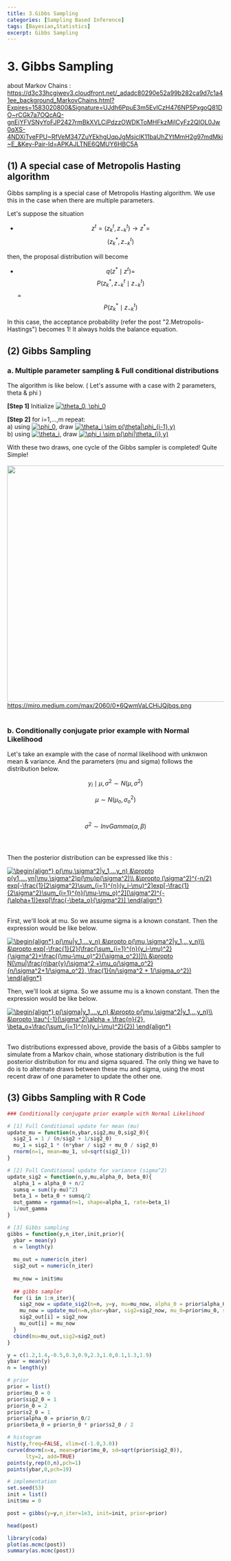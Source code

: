 ```yaml
---
title: 3.Gibbs Sampling
categories: [Sampling Based Inference]
tags: [Bayesian,Statistics]
excerpt: Gibbs Sampling
---
```


# 3. Gibbs Sampling
about Markov Chains : https://d3c33hcgiwev3.cloudfront.net/_adadc80290e52a99b282ca9d7c1a41ee_background_MarkovChains.html?Expires=1583020800&Signature=UJdh6PpuE3m5EvICzH476NP5PxgoQ81DO~rCGk7a7OQcAQ-gnEjYFVSNyYoFJP2427rmBkXVLCiPdzzOWDKToMHFkzMjICyFz2QIOL0Jw0qXS-4NDXiTyeFPU~RfVeM347ZuYEkhgUqpJgMsjclK11baUhZYtMmH2g97mdMki~E_&Key-Pair-Id=APKAJLTNE6QMUY6HBC5A

## (1) A special case of Metropolis Hasting algorithm

Gibbs sampling is a special case of Metropolis Hasting algorithm.  We use this in the case when there are multiple parameters.

Let's suppose the situation

- $$z^{t} = (z_k^t, z_{-k}^t) \rightarrow z^{*} =$$ $$(z_k^{*},z_{-k}^t)$$

then, the proposal distribution will become

- $$q(z^{*}\mid z^t) =$$ $$P(z_k^{*},z_{-k}^{t}\mid z_{-k}^{t})$$ = $$P(z_k^{*}\mid z_{-k}^{t})$$



In this case, the acceptance probability (refer the post "2.Metropolis-Hastings") becomes 1! It always holds the balance equation.



## (2) Gibbs Sampling

<script src="https://cdn.mathjax.org/mathjax/latest/MathJax.js?config=TeX-AMS-MML_HTMLorMML" type="text/javascript"></script>

### a. Multiple parameter sampling & Full conditional distributions

The algorithm is like below. ( Let's assume with a case with 2 parameters, theta & phi )
<br>

**[Step 1]** Initialize  <a href="https://www.codecogs.com/eqnedit.php?latex=\theta_0,&space;\phi_0" target="_blank"><img src="https://latex.codecogs.com/gif.latex?\theta_0,&space;\phi_0" title="\theta_0, \phi_0" /></a>
<br>

**[Step 2]** for i=1,...,m repeat: <br>
a) using <a href="https://www.codecogs.com/eqnedit.php?latex=\phi_0" target="_blank"><img src="https://latex.codecogs.com/gif.latex?\phi_0" title="\phi_0" /></a>, draw <a href="https://www.codecogs.com/eqnedit.php?latex=\theta_i&space;\sim&space;p(\theta|\phi_{i-1},y)" target="_blank"><img src="https://latex.codecogs.com/gif.latex?\theta_i&space;\sim&space;p(\theta|\phi_{i-1},y)" title="\theta_i \sim p(\theta|\phi_{i-1},y)" /></a> <br>
b) using <a href="https://www.codecogs.com/eqnedit.php?latex=\theta_i" target="_blank"><img src="https://latex.codecogs.com/gif.latex?\theta_i" title="\theta_i" /></a>, draw <a href="https://www.codecogs.com/eqnedit.php?latex=\phi_i&space;\sim&space;p(\phi|\theta_{i},y)" target="_blank"><img src="https://latex.codecogs.com/gif.latex?\phi_i&space;\sim&space;p(\phi|\theta_{i},y)" title="\phi_i \sim p(\phi|\theta_{i},y)" /></a>

With these two draws, one cycle of the Gibbs sampler is completed! Quite Simple!
<br>
<br>
<img src="https://miro.medium.com/max/2060/0*6QwmVaLCHiJQjbqs.png" width="550" /> <br>
https://miro.medium.com/max/2060/0*6QwmVaLCHiJQjbqs.png
<br>
<br>

### b. Conditionally conjugate prior example with Normal Likelihood
Let's take an example with the case of normal likelihood with unknwon mean & variance. And the parameters (mu and sigma) follows the distribution below.
<br>

$$y_i \mid \mu,\sigma^2 \sim N(\mu, \sigma^2)$$

$$\mu \sim N(\mu_o,\sigma^2_o)$$<br>

$$\sigma^2 \sim InvGamma(\alpha, \beta)$$
<br>
<br>

Then the posterior distribution can be expressed like this :
<br>

<a href="https://www.codecogs.com/eqnedit.php?latex=\begin{align*}&space;p(\mu,\sigma^2|y_1,...y_n)&space;&\propto&space;p(y1,...,yn|\mu,\sigma^2)p(\mu)p(\sigma^2)\\&space;&\propto&space;(\sigma^2)^{-n/2}&space;exp[-\frac{1}{2\sigma^2}\sum_{i=1}^{n}(y_i-\mu)^2]exp[-\frac{1}{2\sigma^2}\sum_{i=1}^{n}(\mu-\mu_o)^2](\sigma^2)^{-(\alpha&plus;1)}exp[\frac{-\beta_o}{\sigma^2}]&space;\end{align*}" target="_blank"><img src="https://latex.codecogs.com/gif.latex?\begin{align*}&space;p(\mu,\sigma^2|y_1,...y_n)&space;&\propto&space;p(y1,...,yn|\mu,\sigma^2)p(\mu)p(\sigma^2)\\&space;&\propto&space;(\sigma^2)^{-n/2}&space;exp[-\frac{1}{2\sigma^2}\sum_{i=1}^{n}(y_i-\mu)^2]exp[-\frac{1}{2\sigma^2}\sum_{i=1}^{n}(\mu-\mu_o)^2](\sigma^2)^{-(\alpha&plus;1)}exp[\frac{-\beta_o}{\sigma^2}]&space;\end{align*}" title="\begin{align*} p(\mu,\sigma^2|y_1,...y_n) &\propto p(y1,...,yn|\mu,\sigma^2)p(\mu)p(\sigma^2)\\ &\propto (\sigma^2)^{-n/2} exp[-\frac{1}{2\sigma^2}\sum_{i=1}^{n}(y_i-\mu)^2]exp[-\frac{1}{2\sigma^2}\sum_{i=1}^{n}(\mu-\mu_o)^2](\sigma^2)^{-(\alpha+1)}exp[\frac{-\beta_o}{\sigma^2}] \end{align*}" /></a>
<br>
<br>

First, we'll look at mu. So we assume sigma is a known constant. Then the expression would be like below.
<br>

<a href="https://www.codecogs.com/eqnedit.php?latex=\begin{align*}&space;p(\mu|y_1,...y_n)&space;&\propto&space;p(\mu,\sigma^2|y_1,..,y_n)\\&space;&\propto&space;exp[-\frac{1}{2}(\frac{\sum_{i=1}^{n}(y_i-\mu)^2}{\sigma^2}&plus;\frac{(\mu-\mu_o)^2}{\sigma_o^2})]\\&space;&\propto&space;N(\mu|\frac{n\bar{y}/\sigma^2&space;&plus;\mu_o/\sigma_o^2}{n/\sigma^2&plus;1/\sigma_o^2},&space;\frac{1}{n/\sigma^2&space;&plus;&space;1/\sigma_o^2})&space;\end{align*}" target="_blank"><img src="https://latex.codecogs.com/gif.latex?\begin{align*}&space;p(\mu|y_1,...y_n)&space;&\propto&space;p(\mu,\sigma^2|y_1,..,y_n)\\&space;&\propto&space;exp[-\frac{1}{2}(\frac{\sum_{i=1}^{n}(y_i-\mu)^2}{\sigma^2}&plus;\frac{(\mu-\mu_o)^2}{\sigma_o^2})]\\&space;&\propto&space;N(\mu|\frac{n\bar{y}/\sigma^2&space;&plus;\mu_o/\sigma_o^2}{n/\sigma^2&plus;1/\sigma_o^2},&space;\frac{1}{n/\sigma^2&space;&plus;&space;1/\sigma_o^2})&space;\end{align*}" title="\begin{align*} p(\mu|y_1,...y_n) &\propto p(\mu,\sigma^2|y_1,..,y_n)\\ &\propto exp[-\frac{1}{2}(\frac{\sum_{i=1}^{n}(y_i-\mu)^2}{\sigma^2}+\frac{(\mu-\mu_o)^2}{\sigma_o^2})]\\ &\propto N(\mu|\frac{n\bar{y}/\sigma^2 +\mu_o/\sigma_o^2}{n/\sigma^2+1/\sigma_o^2}, \frac{1}{n/\sigma^2 + 1/\sigma_o^2}) \end{align*}" /></a>
<br>

Then, we'll look at sigma. So we assume mu is a known constant. Then the expression would be like below.

<a href="https://www.codecogs.com/eqnedit.php?latex=\begin{align*}&space;p(\sigma|y_1,...y_n)&space;&\propto&space;p(\mu,\sigma^2|y_1,..,y_n)\\&space;&\propto&space;\tau^{-1}(\sigma^2|\alpha&space;&plus;&space;\frac{n}{2},&space;\beta_o&plus;\frac{\sum_{i=1}^{n}(y_i-\mu)^2}{2})&space;\end{align*}" target="_blank"><img src="https://latex.codecogs.com/gif.latex?\begin{align*}&space;p(\sigma|y_1,...y_n)&space;&\propto&space;p(\mu,\sigma^2|y_1,..,y_n)\\&space;&\propto&space;\tau^{-1}(\sigma^2|\alpha&space;&plus;&space;\frac{n}{2},&space;\beta_o&plus;\frac{\sum_{i=1}^{n}(y_i-\mu)^2}{2})&space;\end{align*}" title="\begin{align*} p(\sigma|y_1,...y_n) &\propto p(\mu,\sigma^2|y_1,..,y_n)\\ &\propto \tau^{-1}(\sigma^2|\alpha + \frac{n}{2}, \beta_o+\frac{\sum_{i=1}^{n}(y_i-\mu)^2}{2}) \end{align*}" /></a>
<br>
<br>

Two distributions expressed above, provide the basis of a Gibbs sampler to simulate from a Markov chain, whose stationary distribution is the full posterior distribution for mu and sigma squared. The only thing we have to do is to alternate draws between these mu and sigma, using the most recent draw of one parameter to update the other one.



## (3) Gibbs Sampling with R Code

```R
### Conditionally conjugate prior example with Normal Likelihood

# [1] Full Conditional update for mean (mu)
update_mu = function(n,ybar,sig2,mu_0,sig2_0){
  sig2_1 = 1 / (n/sig2 + 1/sig2_0)
  mu_1 = sig2_1 * (n*ybar / sig2 + mu_0 / sig2_0)
  rnorm(n=1, mean=mu_1, sd=sqrt(sig2_1))
}

# [2] Full Conditional update for variance (sigma^2)
update_sig2 = function(n,y,mu,alpha_0, beta_0){
  alpha_1 = alpha_0 + n/2
  sumsq = sum((y-mu)^2)
  beta_1 = beta_0 + sumsq/2
  out_gamma = rgamma(n=1, shape=alpha_1, rate=beta_1)
  1/out_gamma
}

# [3] Gibbs sampling
gibbs = function(y,n_iter,init,prior){
  ybar = mean(y)
  n = length(y)
  
  mu_out = numeric(n_iter)
  sig2_out = numeric(n_iter)
  
  mu_now = init$mu
  
  ## gibbs sampler
  for (i in 1:n_iter){
    sig2_now = update_sig2(n=n, y=y, mu=mu_now, alpha_0 = prior$alpha_0, beta_0 = prior$beta_0)
    mu_now = update_mu(n=n,ybar=ybar, sig2=sig2_now, mu_0=prior$mu_0, sig2_0=prior$sig2_0)
    sig2_out[i] = sig2_now
    mu_out[i] = mu_now
  }
  cbind(mu=mu_out,sig2=sig2_out)
}

y = c(1.2,1.4,-0.5,0.3,0.9,2.3,1.0,0.1,1.3,1.9)
ybar = mean(y)
n = length(y)

# prior
prior = list()
prior$mu_0 = 0
prior$sig2_0 = 1
prior$n_0 = 2
prior$s2_0 = 1
prior$alpha_0 = prior$n_0/2
prior$beta_0 = prior$n_0 * prior$s2_0 / 2

# histogram
hist(y,freq=FALSE, xlim=c(-1.0,3.0))
curve(dnorm(x=x, mean=prior$mu_0, sd=sqrt(prior$sig2_0)),
      lty=2, add=TRUE)
points(y,rep(0,n),pch=1)
points(ybar,0,pch=19)

# implementation
set.seed(53)
init = list()
init$mu = 0

post = gibbs(y=y,n_iter=1e3, init=init, prior=prior)

head(post)

library(coda)
plot(as.mcmc(post))
summary(as.mcmc(post))
```

